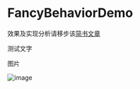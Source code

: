 # FancyBehaviorDemo

效果及实现分析请移步该[简书文章](http://www.jianshu.com/p/7f50faa65622)

测试文字

图片

![image](https://github.com/xieyalong/FancyBehaviorDemo/blob/master/readme/1507403-63c6f206b8be0a49.gif)

